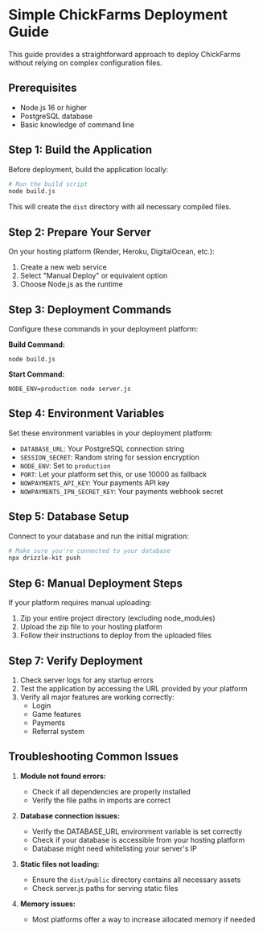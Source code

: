 # Simple ChickFarms Deployment Guide

This guide provides a straightforward approach to deploy ChickFarms without relying on complex configuration files.

## Prerequisites

- Node.js 16 or higher
- PostgreSQL database
- Basic knowledge of command line

## Step 1: Build the Application

Before deployment, build the application locally:

```bash
# Run the build script
node build.js
```

This will create the `dist` directory with all necessary compiled files.

## Step 2: Prepare Your Server

On your hosting platform (Render, Heroku, DigitalOcean, etc.):

1. Create a new web service
2. Select "Manual Deploy" or equivalent option
3. Choose Node.js as the runtime

## Step 3: Deployment Commands

Configure these commands in your deployment platform:

**Build Command:**
```
node build.js
```

**Start Command:**
```
NODE_ENV=production node server.js
```

## Step 4: Environment Variables

Set these environment variables in your deployment platform:

- `DATABASE_URL`: Your PostgreSQL connection string
- `SESSION_SECRET`: Random string for session encryption
- `NODE_ENV`: Set to `production`
- `PORT`: Let your platform set this, or use 10000 as fallback
- `NOWPAYMENTS_API_KEY`: Your payments API key
- `NOWPAYMENTS_IPN_SECRET_KEY`: Your payments webhook secret

## Step 5: Database Setup

Connect to your database and run the initial migration:

```bash
# Make sure you're connected to your database
npx drizzle-kit push
```

## Step 6: Manual Deployment Steps

If your platform requires manual uploading:

1. Zip your entire project directory (excluding node_modules)
2. Upload the zip file to your hosting platform
3. Follow their instructions to deploy from the uploaded files

## Step 7: Verify Deployment

1. Check server logs for any startup errors
2. Test the application by accessing the URL provided by your platform
3. Verify all major features are working correctly:
   - Login
   - Game features
   - Payments
   - Referral system

## Troubleshooting Common Issues

1. **Module not found errors:**
   - Check if all dependencies are properly installed
   - Verify the file paths in imports are correct

2. **Database connection issues:**
   - Verify the DATABASE_URL environment variable is set correctly
   - Check if your database is accessible from your hosting platform
   - Database might need whitelisting your server's IP

3. **Static files not loading:**
   - Ensure the `dist/public` directory contains all necessary assets
   - Check server.js paths for serving static files

4. **Memory issues:**
   - Most platforms offer a way to increase allocated memory if needed
